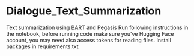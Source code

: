 # Dialogue_Text_Summarization
Text summarization using BART and Pegasis
Run following instructions in the notebook, before running code make sure you've Hugging Face account, you may need also access tokens for reading files.
Install packages in requirements.txt
